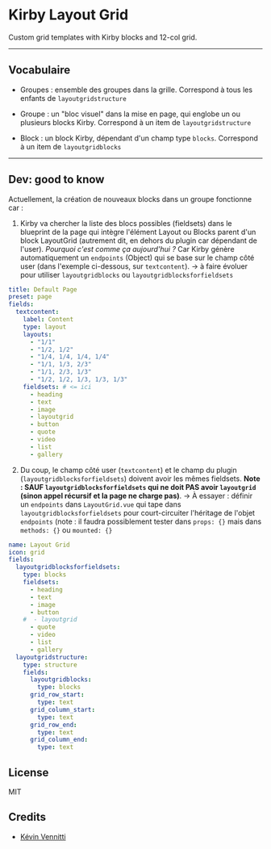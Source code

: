 # Kirby Layout Grid

Custom grid templates with Kirby blocks and 12-col grid.

****

## Vocabulaire

- Groupes : ensemble des groupes dans la grille. Correspond à tous les enfants de `layoutgridstructure`

- Groupe : un "bloc visuel" dans la mise en page, qui englobe un ou plusieurs blocks Kirby. Correspond à un item de `layoutgridstructure`

- Block : un block Kirby, dépendant d'un champ type `blocks`. Correspond à un item de `layoutgridblocks`

****

## Dev: good to know

Actuellement, la création de nouveaux blocks dans un groupe fonctionne car :

1. Kirby va chercher la liste des blocs possibles (fieldsets) dans le blueprint de la page qui intègre l'élément Layout ou Blocks parent d'un block LayoutGrid (autrement dit, en dehors du plugin car dépendant de l'user).
*Pourquoi c'est comme ça aujourd'hui ?* Car Kirby génère automatiquement un `endpoints` (Object) qui se base sur le champ côté user (dans l'exemple ci-dessous, sur `textcontent`). → à faire évoluer pour utiliser `layoutgridblocks` ou `layoutgridblocksforfieldsets`

```yaml
title: Default Page
preset: page
fields:
  textcontent:
    label: Content
    type: layout
    layouts:
      - "1/1"
      - "1/2, 1/2"
      - "1/4, 1/4, 1/4, 1/4"
      - "1/1, 1/3, 2/3"
      - "1/1, 2/3, 1/3"
      - "1/2, 1/2, 1/3, 1/3, 1/3"
    fieldsets: # <= ici
      - heading
      - text
      - image
      - layoutgrid
      - button
      - quote
      - video
      - list
      - gallery
```

2. Du coup, le champ côté user (`textcontent`) et le champ du plugin (`layoutgridblocksforfieldsets`) doivent avoir les mêmes fieldsets. **Note : SAUF `layoutgridblocksforfieldsets` qui ne doit PAS avoir `layoutgrid` (sinon appel récursif et la page ne charge pas)**. → À essayer : définir un `endpoints` dans `LayoutGrid.vue` qui tape dans `layoutgridblocksforfieldsets` pour court-circuiter l'héritage de l'objet `endpoints` (note : il faudra possiblement tester  dans `props: {}` mais dans `methods: {}` ou `mounted: {}`

```yaml
name: Layout Grid
icon: grid
fields:
  layoutgridblocksforfieldsets:
    type: blocks
    fieldsets:
      - heading
      - text
      - image
      - button
    #  - layoutgrid
      - quote
      - video
      - list
      - gallery
  layoutgridstructure:
    type: structure
    fields:
      layoutgridblocks:
        type: blocks
      grid_row_start:
        type: text
      grid_column_start:
        type: text
      grid_row_end:
        type: text
      grid_column_end:
        type: text
```


## License

MIT

## Credits

- [Kévin Vennitti](https://github.com/kevinvennitti)
